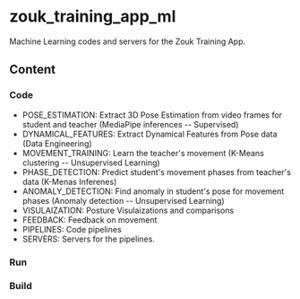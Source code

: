 # zouk_training_app_ml
Machine Learning codes and servers for the Zouk Training App.

## Content

### Code
- POSE_ESTIMATION: Extract 3D Pose Estimation from video frames for student and teacher (MediaPipe inferences -- Supervised)
- DYNAMICAL_FEATURES: Extract Dynamical Features from Pose data (Data Engineering)
- MOVEMENT_TRAINING: Learn the teacher's movement (K-Means clustering -- Unsupervised Learning)
- PHASE_DETECTION: Predict student's movement phases from teacher's data (K-Menas Inferenes)
- ANOMALY_DETECTION: Find anomaly in student's pose for movement phases (Anomaly detection -- Unsupervised Learning)
- VISULAIZATION: Posture Visulaizations and comparisons
- FEEDBACK: Feedback on movement
- PIPELINES: Code pipelines
- SERVERS: Servers for the pipelines.

### Run

### Build
